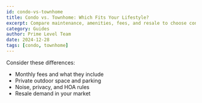 ```yaml
---
id: condo-vs-townhome
title: Condo vs. Townhome: Which Fits Your Lifestyle?
excerpt: Compare maintenance, amenities, fees, and resale to choose confidently.
category: Guides
author: Prime Level Team
date: 2024-12-28
tags: [condo, townhome]
---
```


Consider these differences:

- Monthly fees and what they include
- Private outdoor space and parking
- Noise, privacy, and HOA rules
- Resale demand in your market


